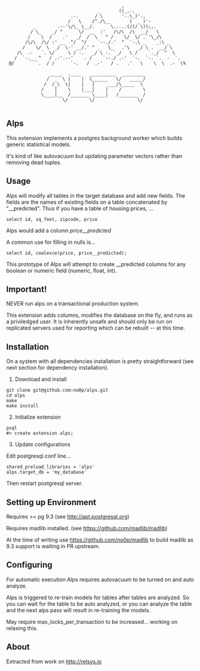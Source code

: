 ```
                                           ,  
                                  _       ((_,-.
                        .-.      / \       '-.\_)'-,
                       /   \    /^./\__       )  _ )'-
          _        .--'\/\_ \__/.      \.....(/(/ \));,.
         / \_    _/ ^      \/  __  :'   /\/\  /\  __/   \
        /    \  /    .'   _/  /  \   ^ /    \/  \/ .`'\_/\
       /\/\  /\/ :' __  ^/  ^/    `--./.'  ^  `-.\ _    _:\ _
      /    \/  \  _/  \-' __/.' ^ _   \_   .'\   _/ \ .  __/ \
    /\  .-   `. \/     \ / -.   _/ \ -. `_/   \ /    `._/  ^  \
   /  `-.__ ^   / .-'.--'    . /    `--./ .-'  `-.  `-. `.  -  `.
 @/        `.  / /      `-.   /  .-'   / .   .'   \    \  \  .-  \%

                _____  .____   __________  _________
               /  _  \ |    |  \______   \/   _____/
              /  /_\  \|    |   |     ___/\_____  \ 
             /    |    \    |___|    |    /        \
             \____|__  /_______ \____|   /_______  /
                     \/        \/                \/ 


```

## Alps

This extension implements a postgres background worker which builds generic statistical models.  

It's kind of like autovacuum but updating parameter vectors rather than removing dead tuples.

## Usage

Alps will modify all tables in the target database and add new fields.  The fields are the names of existing fields on a table concatenated by "__predicted".  Thus if you have a table of housing prices, ...

```
select id, sq_feet, zipcode, price
```

Alps would add a column *price__predicted*

A common use for filling in nulls is...

```
select id, coalesce(price, price__predicted);
```

This prototype of Alps will attempt to create __predicted columns for any boolean or numeric field (numeric, float, int).


## Important!

NEVER run alps on a transactional production system.

This extension adds columns, modifies the database on the fly, and runs as a priviledged user.  It is inherently unsafe and should only be run on replicated servers used for reporting which can be rebuilt -- at this time.

## Installation

On a system with all dependencies installation is pretty straightforward (see next section for dependency installation).  

1.  Download and install

```
git clone git@github.com:no0p/alps.git
cd alps
make
make install
```

2. Initialize extension

```
psql
#> create extension alps;
```

3.  Update configurations

Edit postgresql.conf line...

```
shared_preload_libraries = 'alps'
alps.target_db = 'my_database' 
```

Then restart postgresql server.


## Setting up Environment

Requires >= pg 9.3  (see http://apt.postgresql.org)

Requires madlib installed. (see https://github.com/madlib/madlib)

At the time of writing use https://github.com/no0p/madlib to build madlib as 9.3 support is waiting in PR upstream.

## Configuring

For automatic execution Alps requires autovacuum to be turned on and auto analyze.

Alps is triggered to re-train models for tables after tables are analyzed.  So you can wait for the table to be auto analyzed, or you can analyze the table and the next alps pass will result in re-training the models.

May require max_locks_per_transaction to be increased... working on relaxing this.


## About

Extracted from work on http://relsys.io



